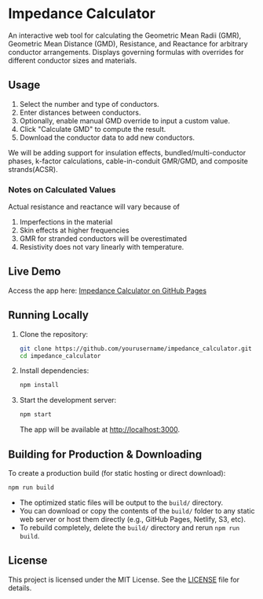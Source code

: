 # Impedance Calculator

An interactive web tool for calculating the Geometric Mean Radii (GMR), Geometric Mean Distance (GMD), Resistance, and Reactance for arbitrary conductor arrangements. Displays governing formulas with overrides for different conductor sizes and materials.

## Usage

1. Select the number and type of conductors.
2. Enter distances between conductors.
3. Optionally, enable manual GMD override to input a custom value.
4. Click "Calculate GMD" to compute the result.
5. Download the conductor data to add new conductors.

We will be adding support for insulation effects, bundled/multi-conductor phases, k-factor calculations, cable-in-conduit GMR/GMD, and composite strands(ACSR). 

### Notes on Calculated Values

Actual resistance and reactance will vary because of 
1.  Imperfections in the material
2.  Skin effects at higher frequencies
3.  GMR for stranded conductors will be overestimated
4.  Resistivity does not vary linearly with temperature.

## Live Demo

Access the app here: [Impedance Calculator on GitHub Pages](https://nksherman.github.io/impedance-calculator/)

## Running Locally

1. Clone the repository:
   ```bash
   git clone https://github.com/yourusername/impedance_calculator.git
   cd impedance_calculator
   ```
2. Install dependencies:
   ```bash
   npm install
   ```
3. Start the development server:
   ```bash
   npm start
   ```
   The app will be available at [http://localhost:3000](http://localhost:3000).

## Building for Production & Downloading

To create a production build (for static hosting or direct download):

```bash
npm run build
```

- The optimized static files will be output to the `build/` directory.
- You can download or copy the contents of the `build/` folder to any static web server or host them directly (e.g., GitHub Pages, Netlify, S3, etc).
- To rebuild completely, delete the `build/` directory and rerun `npm run build`.

## License

This project is licensed under the MIT License. See the [LICENSE](LICENSE) file for details.
